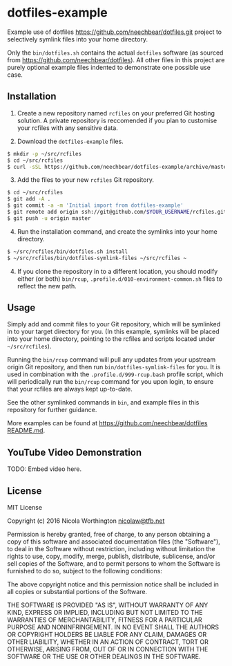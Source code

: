 # dotfiles-example

Example use of dotfiles https://github.com/neechbear/dotfiles.git project to
selectively symlink files into your home directory.

Only the `bin/dotfiles.sh` contains the actual `dotfiles` software (as sourced
from https://github.com/neechbear/dotfiles). All other files in this project are
purely optional example files indented to demonstrate one possible use case.


## Installation

  1. Create a new repository named `rcfiles` on your preferred Git hosting
     solution. A private repository is reccomended if you plan to customise
     your rcfiles with any sensitive data.

  2. Download the `dotfiles-example` files.

```bash
$ mkdir -p ~/src/rcfiles
$ cd ~/src/rcfiles
$ curl -sSL https://github.com/neechbear/dotfiles-example/archive/master.tar.gz | tar -zxvf - --strip=1
```

  3. Add the files to your new `rcfiles` Git repository.

```bash
$ cd ~/src/rcfiles
$ git add -A .
$ git commit -a -m 'Initial import from dotfiles-example'
$ git remote add origin ssh://git@github.com/$YOUR_USERNAME/rcfiles.git
$ git push -u origin master
```

  4. Run the installation command, and create the symlinks into your home
     directory.

```bash
$ ~/src/rcfiles/bin/dotfiles.sh install
$ ~/src/rcfiles/bin/dotfiles-symlink-files ~/src/rcfiles ~
```

  4. If you clone the repository in to a different location, you should modify
     either (or both) `bin/rcup`, `.profile.d/010-environment-common.sh` files
     to reflect the new path.


## Usage
     
Simply add and commit files to your Git repository, which will be symlinked in
to your target directory for you. (In this example, symlinks will be placed into
your home directory, pointing to the rcfiles and scripts located under
`~/src/rcfiles`).

Running the `bin/rcup` command will pull any updates from your upstream origin
Git repository, and then run `bin/dotfiles-symlink-files` for you. It is used
in combination with the `.profile.d/999-rcup.bash` profile script, which will
periodically run the `bin/rcup` command for you upon login, to ensure that your
rcfiles are always kept up-to-date.

See the other symlinked commands in `bin`, and example files in this repository
for further guidance.

More examples can be found at https://github.com/neechbear/dotfiles
[README.md](https://github.com/neechbear/dotfiles/blob/master/README.md).


## YouTube Video Demonstration

TODO: Embed video here.


## License

MIT License

Copyright (c) 2016 Nicola Worthington <nicolaw@tfb.net>

Permission is hereby granted, free of charge, to any person obtaining a copy
of this software and associated documentation files (the "Software"), to deal
in the Software without restriction, including without limitation the rights
to use, copy, modify, merge, publish, distribute, sublicense, and/or sell
copies of the Software, and to permit persons to whom the Software is
furnished to do so, subject to the following conditions:

The above copyright notice and this permission notice shall be included in all
copies or substantial portions of the Software.

THE SOFTWARE IS PROVIDED "AS IS", WITHOUT WARRANTY OF ANY KIND, EXPRESS OR
IMPLIED, INCLUDING BUT NOT LIMITED TO THE WARRANTIES OF MERCHANTABILITY,
FITNESS FOR A PARTICULAR PURPOSE AND NONINFRINGEMENT. IN NO EVENT SHALL THE
AUTHORS OR COPYRIGHT HOLDERS BE LIABLE FOR ANY CLAIM, DAMAGES OR OTHER
LIABILITY, WHETHER IN AN ACTION OF CONTRACT, TORT OR OTHERWISE, ARISING FROM,
OUT OF OR IN CONNECTION WITH THE SOFTWARE OR THE USE OR OTHER DEALINGS IN THE
SOFTWARE.

